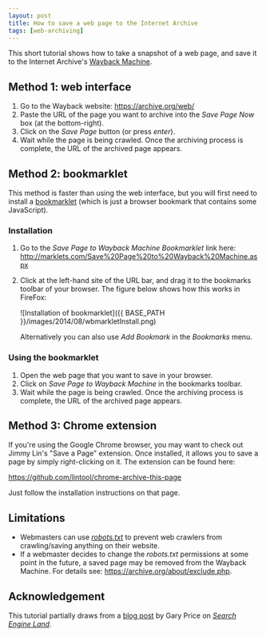 ```yaml
---
layout: post
title: How to save a web page to the Internet Archive
tags: [web-archiving]
---
```

This short tutorial shows how to take a snapshot of a web page, and save it to the Internet Archive's [Wayback Machine](http://en.wikipedia.org/wiki/Wayback_Machine).

<!-- more -->

## Method 1: web interface

1. Go to the Wayback website: <https://archive.org/web/>
2. Paste the URL of the page you want to archive into the *Save Page Now* box (at the bottom-right).
3. Click on the *Save Page* button (or press *enter*).
4. Wait while the page is being crawled. Once the archiving process is complete, the URL of the archived page appears.

## Method 2: bookmarklet
This method is faster than using the web interface, but you will first need to install a [bookmarklet](http://en.wikipedia.org/wiki/Bookmarklet) (which is just a browser bookmark that contains some JavaScript).

### Installation
1. Go to the *Save Page to Wayback Machine Bookmarklet* link here: 
    <http://marklets.com/Save%20Page%20to%20Wayback%20Machine.aspx>

2. Click at the left-hand site of the URL bar, and drag it to the bookmarks toolbar of your browser. The figure below shows how this works in FireFox: 

   ![Installation of bookmarklet]({{ BASE_PATH }}/images/2014/08/wbmarkletInstall.png)

   Alternatively you can also use *Add Bookmark* in the *Bookmarks* menu.

### Using the bookmarklet
1. Open the web page that you want to save in your browser.
2. Click on *Save Page to Wayback Machine* in the bookmarks toolbar.
3. Wait while the page is being crawled. Once the archiving process is complete, the URL of the archived page appears.

## Method 3: Chrome extension
If you're using the Google Chrome browser, you may want to check out Jimmy Lin's "Save a Page" extension. Once installed, it allows you to save a page by simply right-clicking on it. The extension can be found here:

<https://github.com/lintool/chrome-archive-this-page>

Just follow the installation instructions on that page.

## Limitations
* Webmasters can use [*robots.txt*](http://en.wikipedia.org/wiki/Robots_exclusion_standard) to prevent web crawlers from crawling/saving anything on their website. 
* If a webmaster decides to change the *robots.txt* permissions at some point in the future, a saved page may be removed from the Wayback Machine. For details see: <https://archive.org/about/exclude.php>.

## Acknowledgement
This tutorial partially draws from a [blog post](http://searchengineland.com/save-urls-wayback-machine-demand-191150) by Gary Price on [*Search Engine Land*](http://searchengineland.com/).
